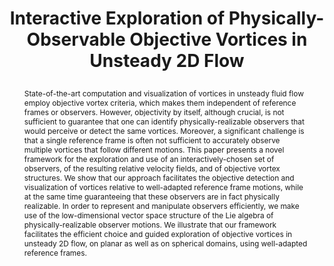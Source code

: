 ---
# this file is written in YAML http://docs.ansible.com/ansible/latest/YAMLSyntax.html
# all lines with a leading sharp are comments and will not be compiled
# longer blocks of text should start with a a leading > to escape all special characters

# URL handle for generated webpage
slug:       killinginteraction

#specifies layout to be used for page generation (do not modify)
layout:     publication

#publication title
title:      >
   Interactive Exploration of Physically-Observable Objective Vortices in Unsteady 2D Flow
   
#include in selected publications on front page (optional, delete line if not applicable)
display:	selected

#list all publication authors in correct order (please check the spelling is identical to your personal page)
authors:
 - Xingdi Zhang
 - Markus Hadwiger
 - Thomas Theußl
 - Peter Rautek
 
#insert publication venue (displayed on publication page)
venue:      >
   IEEE Transactions on Visualization and Computer Graphics, Vol.28, No.2 (Proceedings IEEE Scientific Visualization 2021), to appear
   
#insert short venue (displayed in box in publication list)
shortvenue: >
   IEEE Scientific Visualization 2021

#specify publication year
year:       2022

#insert abstract of publication
abstract:   >
   State-of-the-art computation and visualization of vortices in unsteady fluid flow employ objective vortex criteria, which makes them independent of reference frames or observers. However, objectivity by itself, although crucial, is not sufficient to guarantee that one can identify physically-realizable observers that would perceive or detect the same vortices. Moreover, a significant challenge is that a single reference frame is often not sufficient to accurately observe multiple vortices that follow different motions. This paper presents a novel framework for the exploration and use of an interactively-chosen set of observers, of the resulting relative velocity fields, and of objective vortex structures. We show that our approach facilitates the objective detection and visualization of vortices relative to well-adapted reference frame motions, while at the same time guaranteeing that these observers are in fact physically realizable. In order to represent and manipulate observers efficiently, we make use of the low-dimensional vector space structure of the Lie algebra of physically-realizable observer motions. We illustrate that our framework facilitates the efficient choice and guided exploration of objective vortices in unsteady 2D flow, on planar as well as on spherical domains, using well-adapted reference frames.
   
#link to hi-res teaser image of publication (please make sure the image is wide, e.g. aspect ratio between 4:2 and 4:1)
teaser:     './publications/2021_zhang_killinginteraction.jpg'
   
#link to smaller thumbnail image of publication (please make sure the aspect ratio is 3:2, suggested size is 150x100px)
thumbnail:  './publications/2021_zhang_thumbnail.png'

#link to publication video (optional): you can either upload the video to our website (insert local link) or host it on youtube or vimeo (in this case insert the youtube/vimeo link)
#video:      'https://vimeo.com/458350874'

#link to talk video (optional): you can either upload the video to our website (insert local link) or host it on youtube or vimeo (in this case insert the youtube/vimeo link)
#talk:       'https://www.youtube.com/watch?v=3WW2Bdg5tY8'

#link to publication pdf (optional)
#pdf:        './publications/2021_zhang_killinginteraction.pdf'

#link to appendix pdf (optional)
#pdfsupp:    './publications/2021_zhang_killinginteraction_appendixes.pdf'

#insert citation. please format citation by inserting <br> at line breaks, &nbsp;&nbsp; will insert a tab character to prettify the citation
citation:   >
  @article{Zhang2021KillingObserverInteraction,<br>
   &nbsp;&nbsp;title = {Interactive Exploration of Physically-Observable Objective Vortices in Unsteady 2D Flow},<br>
   &nbsp;&nbsp;author = {Zhang, Xingdi and Hadwiger, Markus and Theu{\ss}l, Thomas and Rautek, Peter},<br>
   &nbsp;&nbsp;journal = {IEEE Transactions on Visualization and Computer Graphics (Proceedings IEEE Scientific Visualization 2021)},<br>
   &nbsp;&nbsp;year = {2022}<br>
   &nbsp;&nbsp;volume = {28},<br>
   &nbsp;&nbsp;number = {2},<br>
   &nbsp;&nbsp;pages = {to appear}<br>
  }

#insert links to additional material for the publication (optional)
#links need a title, a URL and a type (this defines the link icon) which can be one of the following values: code, archive, files, slides or text (this is the default icon)
links: 
# - title: HQ Paper + Appendix
#   type:  pdf
#   url:   './publications/2020_rautek_killingsurfaces_with_appendixes_hq.pdf' 
# - title: Slides
#   type:  slides
#   url:   './publications/2020_rautek_killingsurfaces_slides.pdf'
# - title: Code
#   type:  github
#   url:   'https://github.com/vccvisualization/killingsurfaces'
 
---